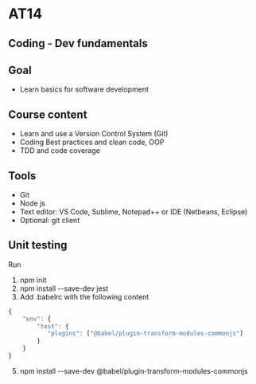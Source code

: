 # AT14

## Coding - Dev fundamentals

## Goal
- Learn basics for software development

## Course content
- Learn and use a Version Control System (Git)
- Coding Best practices and clean code, OOP
- TDD and code coverage

## Tools
- Git
- Node js
- Text editor: VS Code, Sublime, Notepad++ or IDE (Netbeans, Eclipse)
- Optional: git client

## Unit testing
Run
1. npm init
2. npm install --save-dev jest
3. Add .babelrc with the following content
```javascript
{
    "env": {
        "test": {
           "plugins": ["@babel/plugin-transform-modules-commonjs"]
        }
    }
}
```
5. npm install --save-dev @babel/plugin-transform-modules-commonjs
